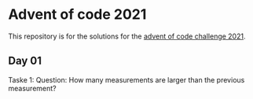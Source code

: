 # Advent of code 2021

This repository is for the solutions for the [advent of code challenge 2021](https://adventofcode.com/2021).

## Day 01

Taske 1:
Question: How many measurements are larger than the previous measurement?
